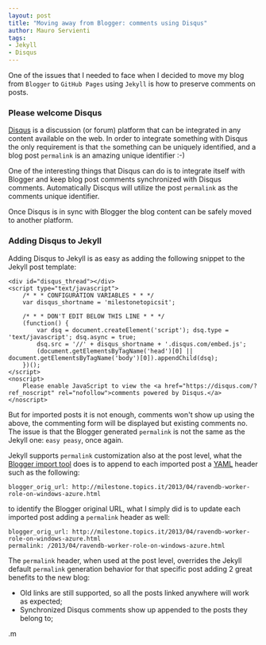 ```yaml
---
layout: post
title: "Moving away from Blogger: comments using Disqus"
author: Mauro Servienti
tags:
- Jekyll
- Disqus
---
```


One of the issues that I needed to face when I decided to move my blog from `Blogger` to `GitHub Pages` using `Jekyll` is how to preserve comments on posts.

### Please welcome Disqus

[Disqus](https://disqus.com/) is a discussion (or forum) platform that can be integrated in any content available on the web.
In order to integrate something with Disqus the only requirement is that `the` something can be uniquely identified, and a blog post `permalink` is an amazing unique identifier :-)

One of the interesting things that Disqus can do is to integrate itself with Blogger and keep blog post comments synchronized with Disqus comments. Automatically Discqus will utilize the post `permalink` as the comments unique identifier.

Once Disqus is in sync with Blogger the blog content can be safely moved to another platform.

### Adding Disqus to Jekyll

Adding Disqus to Jekyll is as easy as adding the following snippet to the Jekyll post template:

```
<div id="disqus_thread"></div>
<script type="text/javascript">
    /* * * CONFIGURATION VARIABLES * * */
    var disqus_shortname = 'milestonetopicsit';
    
    /* * * DON'T EDIT BELOW THIS LINE * * */
    (function() {
        var dsq = document.createElement('script'); dsq.type = 'text/javascript'; dsq.async = true;
        dsq.src = '//' + disqus_shortname + '.disqus.com/embed.js';
        (document.getElementsByTagName('head')[0] || document.getElementsByTagName('body')[0]).appendChild(dsq);
    })();
</script>
<noscript>
	Please enable JavaScript to view the <a href="https://disqus.com/?ref_noscript" rel="nofollow">comments powered by Disqus.</a>
</noscript>
```

But for imported posts it is not enough, comments won't show up using the above, the commenting form will be displayed but existing comments no. The issue is that the Blogger generated `permalink` is not the same as the Jekyll one: `easy peasy`, once again.

Jekyll supports `permalink` customization also at the post level, what the [Blogger import tool](http://import.jekyllrb.com/docs/blogger/) does is to append to each imported post a [YAML](http://yaml.org/) header such as the following:

```
blogger_orig_url: http://milestone.topics.it/2013/04/ravendb-worker-role-on-windows-azure.html
```

to identify the Blogger original URL, what I simply did is to update each imported post adding a `permalink` header as well:

```
blogger_orig_url: http://milestone.topics.it/2013/04/ravendb-worker-role-on-windows-azure.html
permalink: /2013/04/ravendb-worker-role-on-windows-azure.html
```

The `permalink` header, when used at the post level, overrides the Jekyll default `permalink` generation behavior for that specific post adding 2 great benefits to the new blog:

* Old links are still supported, so all the posts linked anywhere will work as expected;
* Synchronized Disqus comments show up appended to the posts they belong to;   

.m
